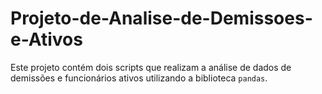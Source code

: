 # Projeto-de-Analise-de-Demissoes-e-Ativos
Este projeto contém dois scripts que realizam a análise de dados de demissões e funcionários ativos utilizando a biblioteca `pandas`. 
